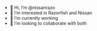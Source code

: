 - 👋 Hi, I’m @nissanrazo
- 👀 I’m interested in Razorfish and Nissan
- 🌱 I’m currently working
- 💞️ I’m looking to collaborate with both

<!---
nissanrazo/nissanrazo is a ✨ special ✨ repository because its `README.md` (this file) appears on your GitHub profile.
You can click the Preview link to take a look at your changes.
--->
